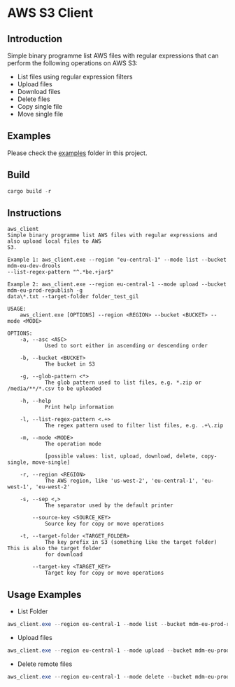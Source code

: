 # AWS S3 Client

## Introduction

Simple binary programme list AWS files with regular expressions that can perform the following operations on AWS S3:

- List files using regular expression filters
- Upload files
- Download files
- Delete files
- Copy single file
- Move single file

## Examples

Please check the [examples](examples) folder in this project.

## Build

```ps1
cargo build -r
```

## Instructions

```
aws_client 
Simple binary programme list AWS files with regular expressions and also upload local files to AWS
S3.

Example 1: aws_client.exe --region "eu-central-1" --mode list --bucket mdm-eu-dev-drools
--list-regex-pattern "^.*be.+jar$"

Example 2: aws_client.exe --region eu-central-1 --mode upload --bucket mdm-eu-prod-republish -g
data\*.txt --target-folder folder_test_gil

USAGE:
    aws_client.exe [OPTIONS] --region <REGION> --bucket <BUCKET> --mode <MODE>

OPTIONS:
    -a, --asc <ASC>
            Used to sort either in ascending or descending order

    -b, --bucket <BUCKET>
            The bucket in S3

    -g, --glob-pattern <*>
            The glob pattern used to list files, e.g. *.zip or /media/**/*.csv to be uploaded

    -h, --help
            Print help information

    -l, --list-regex-pattern <.+>
            The regex pattern used to filter list files, e.g. .+\.zip

    -m, --mode <MODE>
            The operation mode

            [possible values: list, upload, download, delete, copy-single, move-single]

    -r, --region <REGION>
            The AWS region, like 'us-west-2', 'eu-central-1', 'eu-west-1', 'eu-west-2'

    -s, --sep <,>
            The separator used by the default printer

        --source-key <SOURCE_KEY>
            Source key for copy or move operations

    -t, --target-folder <TARGET_FOLDER>
            The key prefix in S3 (something like the target folder) This is also the target folder
            for download

        --target-key <TARGET_KEY>
            Target key for copy or move operations
```

## Usage Examples

- List Folder

```powershell
aws_client.exe --region eu-central-1 --mode list --bucket mdm-eu-prod-republish --list-regex-pattern ^.*folder_test_gil.+
```

- Upload files

```powershell
aws_client.exe --region eu-central-1 --mode upload --bucket mdm-eu-prod-republish -g data\*.txt --target-folder folder_test_gil
```

- Delete remote files

```powershell
aws_client.exe --region eu-central-1 --mode delete --bucket mdm-eu-prod-republish --list-regex-pattern ^.*folder_test_gil.+
```